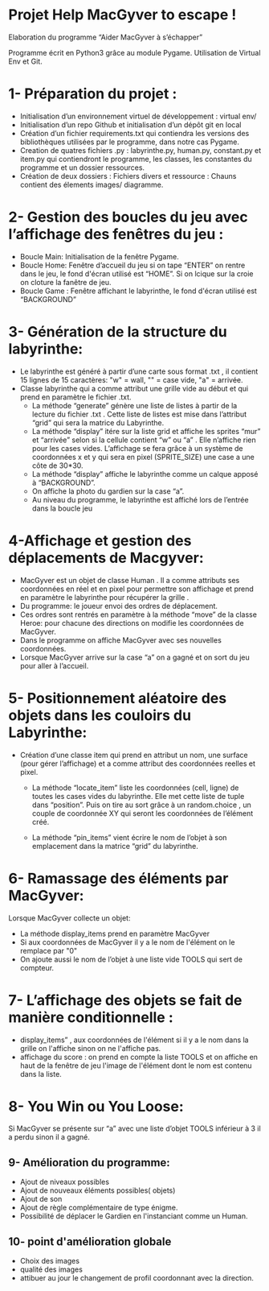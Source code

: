 # Projet Help MacGyver to escape !
Elaboration  du programme “Aider MacGyver à s’échapper”  


Programme écrit en Python3 grâce au module Pygame. Utilisation de Virtual Env et Git.

# 1- Préparation du projet :
- Initialisation d’un environnement virtuel de développement : virtual env/
- Initialisation d’un repo Github et initialisation d’un dépôt git en local 
- Création d’un fichier requirements.txt qui contiendra les versions des bibliothèques utilisées par le programme, dans notre cas Pygame.
- Creation de quatres fichiers .py : labyrinthe.py, human.py, constant.py et item.py qui contiendront le programme, les classes, les constantes du programme et un dossier ressources. 
- Création de deux dossiers : Fichiers divers et ressource : Chauns contient des élements images/ diagramme. 

# 2- Gestion des boucles du jeu avec l’affichage des fenêtres du jeu :
- Boucle Main: Initialisation de la fenêtre Pygame.
- Boucle Home: Fenêtre d’accueil du  jeu si on tape “ENTER” on rentre dans le jeu,  le fond d'écran utilisé est “HOME”. Si on lcique sur la croie on cloture la fanêtre de jeu.
- Boucle Game : Fenêtre affichant le labyrinthe, le fond d'écran utilisé est “BACKGROUND”

# 3- Génération de la structure du labyrinthe:

- Le labyrinthe est généré à partir d’une carte sous format .txt , il contient 15 lignes de 15 caractères: "w" = wall, "" = case vide, "a" = arrivée.
- Classe labyrinthe qui a comme attribut une grille vide au début et qui prend en paramètre le fichier .txt.
	- La méthode “generate” génère une liste de listes à partir de la lecture du fichier .txt . Cette liste de listes est mise dans l’attribut “grid” qui sera la matrice du Labyrinthe.
	- La méthode “display” itére sur la liste grid et affiche les sprites “mur” et “arrivée” selon si la cellule contient “w” ou “a” . Elle n’affiche rien pour les cases vides. L’affichage se fera grâce à un système de coordonnées x et y qui sera en pixel (SPRITE_SIZE) une case a une côte de 30*30.
	- La méthode “display” affiche le labyrinthe comme un calque apposé à “BACKGROUND”.
	- On affiche la photo du gardien sur la case “a”.
 	- Au niveau du programme, le labyrinthe est affiché lors de l’entrée dans la boucle jeu 

# 4-Affichage et gestion des déplacements de Macgyver:

- MacGyver est un objet de classe Human . Il a comme attributs ses coordonnées en réel et en pixel pour permettre son affichage et prend en paramètre le labyrinthe pour récupérer la grille  .
- Du programme: le joueur envoi des ordres de déplacement.
-  Ces ordres sont rentrés en paramètre à la méthode “move” de la classe Heroe: pour chacune des directions on modifie les coordonnées de MacGyver. 
- Dans le programme on affiche MacGyver avec ses nouvelles coordonnées.
- Lorsque MacGyver arrive sur la case “a” on a gagné et on sort du jeu pour aller à l’accueil.

# 5- Positionnement aléatoire des objets dans les couloirs du Labyrinthe:

- Création d’une classe item qui prend en attribut un nom, une surface (pour gérer l’affichage) et a comme attribut des coordonnées reelles et pixel. 
	- La méthode “locate_item” liste les coordonnées (cell, ligne) de toutes les cases vides du labyrinthe.
	 Elle met cette liste de tuple dans “position”. 
	 Puis on tire au sort grâce à un random.choice , un couple de coordonnée XY qui seront les coordonnées de l’élément créé.

	- La méthode “pin_items” vient écrire le nom de l’objet à son emplacement dans la matrice “grid” du labyrinthe.

# 6- Ramassage des éléments par MacGyver:
Lorsque MacGyver collecte un objet:

- La méthode display_items prend en paramètre MacGyver
-  Si aux coordonnées de MacGyver il y a le nom de l'élément on le remplace par "0"
-  On ajoute aussi le nom de l’objet à une liste vide TOOLS qui sert de compteur.

# 7- L’affichage des objets se fait de manière conditionnelle :
- display_items” , aux coordonnées de l'élément si il y a le nom dans la grille on l'affiche sinon on ne l'affiche pas.
- affichage du score : on prend en compte la liste TOOLS et on affiche en haut de la fenêtre de jeu l'image de l'élément dont le nom est contenu dans la liste.

# 8- You Win ou You Loose:

Si MacGyver se présente sur “a” avec une liste d’objet TOOLS inférieur à 3 il a perdu sinon il a gagné.

## 9- Amélioration du  programme: 

- Ajout de niveaux possibles
- Ajout de nouveaux éléments possibles( objets)
- Ajout de son 
- Ajout de règle complémentaire de type énigme. 
- Possibilité de déplacer le Gardien en l'instanciant comme un Human.

## 10- point d'amélioration globale

- Choix des images
- qualité des images
- attibuer au jour le changement de profil coordonnant avec la direction. 

